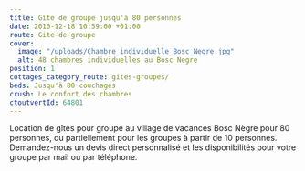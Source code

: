 ```yaml
---
title: Gîte de groupe jusqu'à 80 personnes
date: 2016-12-18 10:59:00 +01:00
route: Gite-de-groupe
cover:
  image: "/uploads/Chambre_individuelle_Bosc_Negre.jpg"
  alt: 48 chambres individuelles au Bosc Negre
position: 1
cottages_category_route: gites-groupes/
beds: Jusqu'à 80 couchages
crush: Le confort des chambres
ctoutvertId: 64801
---
```


Location de gîtes pour groupe au village de vacances Bosc Nègre pour 80 personnes, ou partiellement pour les groupes à partir de 10 personnes. Demandez-nous un devis direct personnalisé et les disponibilités pour votre groupe par mail ou par téléphone.